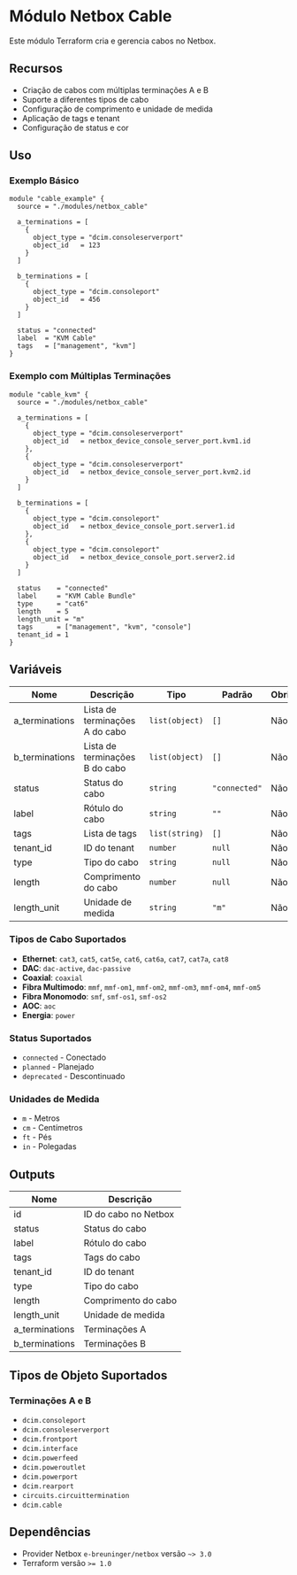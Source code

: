 # Módulo Netbox Cable

Este módulo Terraform cria e gerencia cabos no Netbox.

## Recursos

- Criação de cabos com múltiplas terminações A e B
- Suporte a diferentes tipos de cabo
- Configuração de comprimento e unidade de medida
- Aplicação de tags e tenant
- Configuração de status e cor

## Uso

### Exemplo Básico

```hcl
module "cable_example" {
  source = "./modules/netbox_cable"
  
  a_terminations = [
    {
      object_type = "dcim.consoleserverport"
      object_id   = 123
    }
  ]
  
  b_terminations = [
    {
      object_type = "dcim.consoleport"
      object_id   = 456
    }
  ]
  
  status = "connected"
  label  = "KVM Cable"
  tags   = ["management", "kvm"]
}
```

### Exemplo com Múltiplas Terminações

```hcl
module "cable_kvm" {
  source = "./modules/netbox_cable"
  
  a_terminations = [
    {
      object_type = "dcim.consoleserverport"
      object_id   = netbox_device_console_server_port.kvm1.id
    },
    {
      object_type = "dcim.consoleserverport"
      object_id   = netbox_device_console_server_port.kvm2.id
    }
  ]
  
  b_terminations = [
    {
      object_type = "dcim.consoleport"
      object_id   = netbox_device_console_port.server1.id
    },
    {
      object_type = "dcim.consoleport"
      object_id   = netbox_device_console_port.server2.id
    }
  ]
  
  status    = "connected"
  label     = "KVM Cable Bundle"
  type      = "cat6"
  length    = 5
  length_unit = "m"
  tags      = ["management", "kvm", "console"]
  tenant_id = 1
}
```

## Variáveis

| Nome | Descrição | Tipo | Padrão | Obrigatório |
|------|-----------|------|--------|-------------|
| a_terminations | Lista de terminações A do cabo | `list(object)` | `[]` | Não |
| b_terminations | Lista de terminações B do cabo | `list(object)` | `[]` | Não |
| status | Status do cabo | `string` | `"connected"` | Não |
| label | Rótulo do cabo | `string` | `""` | Não |
| tags | Lista de tags | `list(string)` | `[]` | Não |
| tenant_id | ID do tenant | `number` | `null` | Não |
| type | Tipo do cabo | `string` | `null` | Não |
| length | Comprimento do cabo | `number` | `null` | Não |
| length_unit | Unidade de medida | `string` | `"m"` | Não |

### Tipos de Cabo Suportados

- **Ethernet**: `cat3`, `cat5`, `cat5e`, `cat6`, `cat6a`, `cat7`, `cat7a`, `cat8`
- **DAC**: `dac-active`, `dac-passive`
- **Coaxial**: `coaxial`
- **Fibra Multimodo**: `mmf`, `mmf-om1`, `mmf-om2`, `mmf-om3`, `mmf-om4`, `mmf-om5`
- **Fibra Monomodo**: `smf`, `smf-os1`, `smf-os2`
- **AOC**: `aoc`
- **Energia**: `power`

### Status Suportados

- `connected` - Conectado
- `planned` - Planejado
- `deprecated` - Descontinuado

### Unidades de Medida

- `m` - Metros
- `cm` - Centímetros
- `ft` - Pés
- `in` - Polegadas

## Outputs

| Nome | Descrição |
|------|-----------|
| id | ID do cabo no Netbox |
| status | Status do cabo |
| label | Rótulo do cabo |
| tags | Tags do cabo |
| tenant_id | ID do tenant |
| type | Tipo do cabo |
| length | Comprimento do cabo |
| length_unit | Unidade de medida |
| a_terminations | Terminações A |
| b_terminations | Terminações B |

## Tipos de Objeto Suportados

### Terminações A e B

- `dcim.consoleport`
- `dcim.consoleserverport`
- `dcim.frontport`
- `dcim.interface`
- `dcim.powerfeed`
- `dcim.poweroutlet`
- `dcim.powerport`
- `dcim.rearport`
- `circuits.circuittermination`
- `dcim.cable`

## Dependências

- Provider Netbox `e-breuninger/netbox` versão `~> 3.0`
- Terraform versão `>= 1.0`
